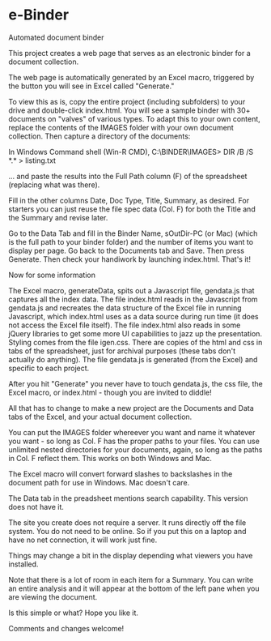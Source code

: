 # e-Binder
Automated document binder

This project creates a web page that serves as an electronic binder for a document collection.

The web page is automatically generated by an Excel macro, triggered by the button you will see in Excel called "Generate."

To view this as is, copy the entire project (including subfolders) to your drive and double-click index.html.
You will see a sample binder with 30+ documents on "valves" of various types.
To adapt this to your own content, replace the contents of the IMAGES folder with your own document collection.
Then capture a directory of the documents:

In Windows Command shell (Win-R CMD), C:\BINDER\IMAGES\> DIR /B /S \*.\* > listing.txt

 ... and paste the results into the Full Path column (F) of the spreadsheet (replacing what was there).
 
Fill in the other columns Date, Doc Type, Title, Summary, as desired. For starters you can just reuse the file spec data (Col. F) for both the Title and the Summary and revise later.

Go to the Data Tab and fill in the Binder Name, sOutDir-PC (or Mac) (which is the full path to your binder folder) and the number of items you want to display per page.
Go back to the Documents tab and Save. Then press Generate.
Then check your handiwork by launching index.html.
That's it!

Now for some information

The Excel macro, generateData, spits out a Javascript file, gendata.js that captures all the index data.
The file index.html reads in the Javascript from gendata.js and recreates the data structure of the Excel file in running Javascript, which index.html uses as a data source during run time (it does not access the Excel file itself).
The file index.html also reads in some jQuery libraries to get some more UI capabilities to jazz up the presentation.
Styling comes from the file igen.css. There are copies of the html and css in tabs of the spreadsheet, just for archival purposes (these tabs don't actually do anything). The file gendata.js is generated (from the Excel) and specific to each project. 

After you hit "Generate" you never have to touch gendata.js, the css file, the Excel macro, or index.html - though you are invited to diddle!

All that has to change to make a new project are the Documents and Data tabs of the Excel, and your actual document collection.

You can put the IMAGES folder whereever you want and name it whatever you want - so long as Col. F has the proper paths to your files.
You can use unlimited nested directories for your documents, again, so long as the paths in Col. F reflect them.
This works on both Windows and Mac.

The Excel macro will convert forward slashes to backslashes in the document path for use in Windows. Mac doesn't care.

The Data tab in the preadsheet mentions search capability. This version does not have it.

The site you create does not require a server. It runs directly off the file system. You do not need to be online. 
So if you put this on a laptop and have no net connection, it will work just fine.

Things may change a bit in the display depending what viewers you have installed.

Note that there is a lot of room in each item for a Summary. You can write an entire analysis and it will appear at the bottom of the left pane when you are viewing the document.

Is this simple or what? Hope you like it.

Comments and changes welcome!
